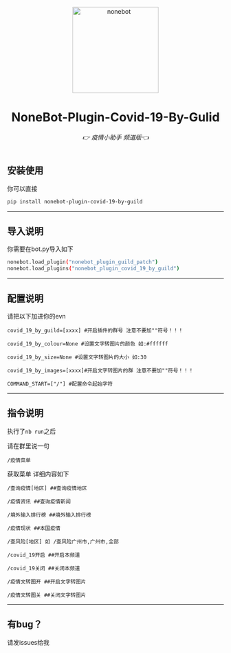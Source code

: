 <p align="center">
  <a href="https://v2.nonebot.dev/"><img src="https://v2.nonebot.dev/logo.png" width="200" height="200" alt="nonebot"></a>
</p>
<div align="center">

# NoneBot-Plugin-Covid-19-By-Gulid
_👉 疫情小助手 频道版👈_
    <br></br>
</div>


## 安装使用

你可以直接

```bash
pip install nonebot-plugin-covid-19-by-guild
```

---

## 导入说明

你需要在bot.py导入如下
```bash
nonebot.load_plugin("nonebot_plugin_guild_patch")
nonebot.load_plugins("nonebot_plugin_covid_19_by_guild")
```

---

## 配置说明

请把以下加进你的evn

`covid_19_by_guild=[xxxx] #开启插件的群号 注意不要加""符号！！！`
  
`covid_19_by_colour=None #设置文字转图片的颜色 如:#ffffff`
 
`covid_19_by_size=None #设置文字转图片的大小 如:30`
  
`covid_19_by_images=[xxxx]#开启文字转图片的群 注意不要加""符号！！！`
 
`COMMAND_START=["/"] #配置命令起始字符`

---

## 指令说明

执行了`nb run`之后 

请在群里说一句

`/疫情菜单`

获取菜单 详细内容如下

`/查询疫情[地区] ##查询疫情地区`
  
`/疫情资讯 ##查询疫情新闻`
  
`/境外输入排行榜 ##境外输入排行榜`
  
`/疫情现状 ##本国疫情`
  
`/查风险[地区] 如 /查风险广州市,广州市,全部`
  
`/covid_19开启 ##开启本频道`
  
`/covid_19关闭 ##关闭本频道`
  
`/疫情文转图开 ##开启文字转图片`
  
`/疫情文转图关 ##关闭文字转图片`


---

## 有bug？

请发issues给我
